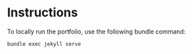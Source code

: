 # Instructions

To locally run the portfolio, use the following bundle command:

    bundle exec jekyll serve

